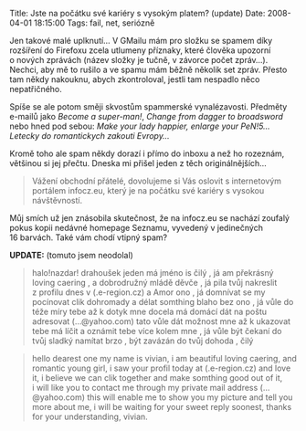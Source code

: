 Title: Jste na počátku své kariéry s vysokým platem? (update)
Date: 2008-04-01 18:15:00
Tags: fail, net, seriózně

Jen takové malé uplknutí… V GMailu mám pro složku se spamem díky rozšíření do Firefoxu zcela utlumeny příznaky, které člověka upozorní o nových zprávách (název složky je tučně, v závorce počet zpráv…). Nechci, aby mě to rušilo a ve spamu mám běžně několik set zpráv. Přesto tam někdy nakouknu, abych zkontroloval, jestli tam nespadlo něco nepatřičného.

Spíše se ale potom směji skvostům spammerské vynalézavosti. Předměty e-mailů jako *Become a super-man!*, *Change from dagger to broadsword* nebo hned pod sebou: *Make your lady happier, enlarge your PeN!5… Letecky do romantickych zakouti Evropy…*

Kromě toho ale spam někdy dorazí i přímo do inboxu a než ho rozeznám, většinou si jej přečtu. Dneska mi přišel jeden z těch originálnějších…

> Vážení obchodní přátelé, dovolujeme si Vás oslovit s internetovým portálem infocz.eu, který je na počátku své kariéry s vysokou návštěvností.

Můj smích už jen znásobila skutečnost, že na infocz.eu se nachází zoufalý pokus kopii nedávné homepage Seznamu, vyvedený v jedinečných 16 barvách. Také vám chodí vtipný spam?

**UPDATE:** (tomuto jsem neodolal)

> halo!nazdar! drahoušek jeden má jméno is čilý , já am překrásný loving caering , a dobrodružný mládě děvče , já pila tvůj nakreslit z profilu dnes v (.e-region.cz) a Amor ono , já domnívat se my pocínovat clik dohromady a délat somthing blaho bez ono , já vůle do téže míry tebe až k dotyk mne docela má domácí dát na poštu adresovat (…@yahoo.com) tato vůle dát možnost mne až k ukazovat tebe má líčit a oznámit tebe více kolem mne , já vůle být čekaní do tvůj sladký namítat brzo , být zavázán do tvůj dohoda , čilý

> hello dearest one my name is vivian, i am beautiful loving caering, and romantic young girl, i saw your profil today at (.e-region.cz) and love it, i believe we can clik together and make somthing good out of it, i will like you to contact me through my private mail address (…@yahoo.com) this will enable me to show you my picture and tell you more about me, i will be waiting for your sweet reply soonest, thanks for your understanding, vivian.